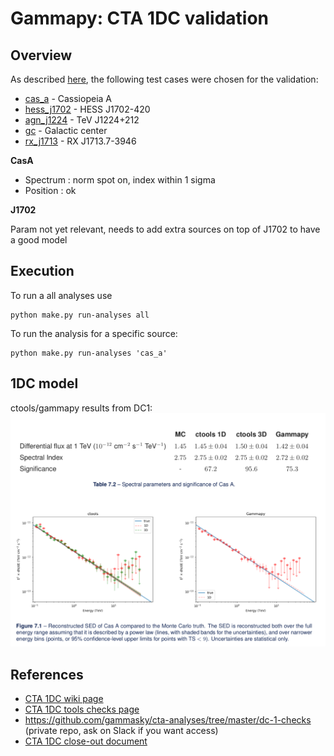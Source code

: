# Gammapy: CTA 1DC validation

## Overview

As described [here](https://forge.in2p3.fr/projects/data-challenge-1-dc-1/wiki/Current_capabilities_and_limitations_of_the_analysis_tools),
the following test cases were chosen for the validation:

* [cas_a](cas_a) - Cassiopeia A
* [hess_j1702](hess_j1702) - HESS J1702-420
* [agn_j1224](agn_j1224) - TeV J1224+212
* [gc](gc) - Galactic center
* [rx_j1713](rx_j1713) - RX J1713.7-3946

**CasA**
- Spectrum : norm spot on, index within 1 sigma
- Position : ok

**J1702**

Param not yet relevant, needs to add extra sources on top of J1702 to have a good model

## Execution

To run a all analyses use

    python make.py run-analyses all 
    
To run the analysis for a specific source:

    python make.py run-analyses 'cas_a'


## 1DC model


ctools/gammapy results from DC1:
![DC1](cas_a/cas_a_dc1_closeout.png)

## References

- [CTA 1DC wiki page](https://forge.in2p3.fr/projects/data-challenge-1-dc-1/wiki)
- [CTA 1DC tools checks page](https://forge.in2p3.fr/projects/data-challenge-1-dc-1/wiki/Current_capabilities_and_limitations_of_the_analysis_tools)
- https://github.com/gammasky/cta-analyses/tree/master/dc-1-checks (private repo, ask on Slack if you want access)
- [CTA 1DC close-out document](https://forge.in2p3.fr/attachments/download/63626/CTA_DC1_CloseOut.pdf)
